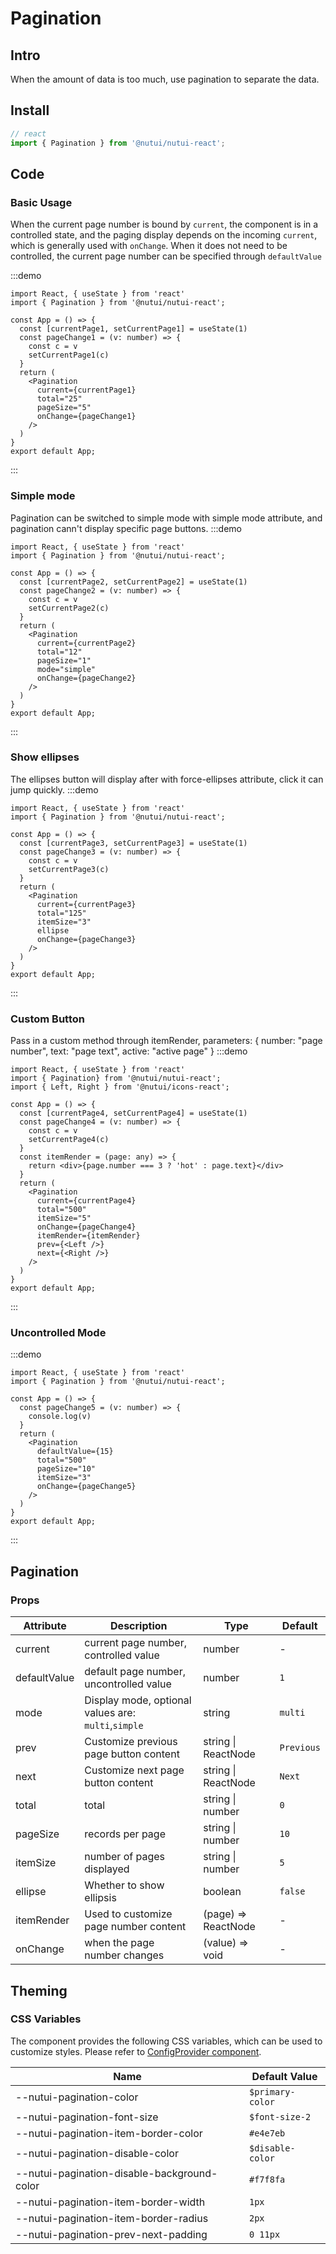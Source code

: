 #  Pagination

## Intro
    
When the amount of data is too much, use pagination to separate the data.
    
## Install
``` javascript
// react
import { Pagination } from '@nutui/nutui-react';
```    

## Code

### Basic Usage

When the current page number is bound by `current`, the component is in a controlled state, and the paging display depends on the incoming `current`, which is generally used with `onChange`.
When it does not need to be controlled, the current page number can be specified through `defaultValue`

:::demo
``` tsx
import React, { useState } from 'react'
import { Pagination } from '@nutui/nutui-react';

const App = () => {
  const [currentPage1, setCurrentPage1] = useState(1)
  const pageChange1 = (v: number) => {
    const c = v
    setCurrentPage1(c)
  }
  return (
    <Pagination
      current={currentPage1}
      total="25"
      pageSize="5"
      onChange={pageChange1}
    />
  )
}
export default App;
```
:::
### Simple mode
Pagination can be switched to simple mode with simple mode attribute, and pagination cann't display specific page buttons.
:::demo
``` tsx
import React, { useState } from 'react'
import { Pagination } from '@nutui/nutui-react';

const App = () => {
  const [currentPage2, setCurrentPage2] = useState(1)
  const pageChange2 = (v: number) => {
    const c = v
    setCurrentPage2(c)
  }
  return (
    <Pagination
      current={currentPage2} 
      total="12"
      pageSize="1"
      mode="simple" 
      onChange={pageChange2} 
    />
  )
}
export default App;
```
:::

### Show ellipses 
The ellipses button will display after with force-ellipses attribute, click it can jump quickly.
:::demo
``` tsx
import React, { useState } from 'react'
import { Pagination } from '@nutui/nutui-react';

const App = () => {
  const [currentPage3, setCurrentPage3] = useState(1)
  const pageChange3 = (v: number) => {
    const c = v
    setCurrentPage3(c)
  }
  return (
    <Pagination
      current={currentPage3}
      total="125"
      itemSize="3"
      ellipse
      onChange={pageChange3}
    />
  )
}
export default App;
```
:::
### Custom Button
Pass in a custom method through itemRender, parameters: { number: "page number", text: "page text", active: "active page" }
:::demo
``` tsx
import React, { useState } from 'react'
import { Pagination} from '@nutui/nutui-react'; 
import { Left, Right } from '@nutui/icons-react';

const App = () => {
  const [currentPage4, setCurrentPage4] = useState(1)
  const pageChange4 = (v: number) => {
    const c = v
    setCurrentPage4(c)
  }
  const itemRender = (page: any) => {
    return <div>{page.number === 3 ? 'hot' : page.text}</div>
  }
  return (
    <Pagination
      current={currentPage4}
      total="500"
      itemSize="5"
      onChange={pageChange4}
      itemRender={itemRender} 
      prev={<Left />}
      next={<Right />}
    />
  )
}
export default App;
```
:::

### Uncontrolled Mode
:::demo
``` tsx
import React, { useState } from 'react'
import { Pagination } from '@nutui/nutui-react'; 

const App = () => {
  const pageChange5 = (v: number) => {
    console.log(v)
  }
  return (
    <Pagination
      defaultValue={15}
      total="500"
      pageSize="10"
      itemSize="3"
      onChange={pageChange5}
    />
  )
}
export default App;
```
:::

## Pagination
    
### Props
    
| Attribute           | Description                             | Type                      | Default            |
| -------------- | -------------------------------- | ------------------------- | ----------------- |
| current     | current page number, controlled value                         | number                    | -                 |
| defaultValue   | default page number, uncontrolled value                         | number                    | `1`                 |
| mode           | Display mode, optional values are: `multi`,`simple` | string                    | `multi`             |
| prev       | Customize previous page button content             | string \| ReactNode | `Previous`            |
| next       | Customize next page button content             | string \| ReactNode | `Next`             |
| total     | total                         | string \| number          | `0`                 |
| pageSize   | records per page                       | string \| number          | `10`                |
| itemSize   | number of pages displayed                   | string \| number          | `5`                 |
| ellipse  | Whether to show ellipsis                   | boolean                   | `false`             |
| itemRender | Used to customize page number content             | (page) => ReactNode | -                 |
| onChange |  when the page number changes | (value) => void    | - |

## Theming

### CSS Variables

The component provides the following CSS variables, which can be used to customize styles. Please refer to [ConfigProvider component](#/en-US/component/configprovider).

| Name | Default Value |
| --- | --- |
| --nutui-pagination-color | `$primary-color` |
| --nutui-pagination-font-size | `$font-size-2` |
| --nutui-pagination-item-border-color | `#e4e7eb` |
| --nutui-pagination-disable-color | `$disable-color` |
| --nutui-pagination-disable-background-color | `#f7f8fa` |
| --nutui-pagination-item-border-width | `1px` |
| --nutui-pagination-item-border-radius | `2px` |
| --nutui-pagination-prev-next-padding | `0 11px` |
